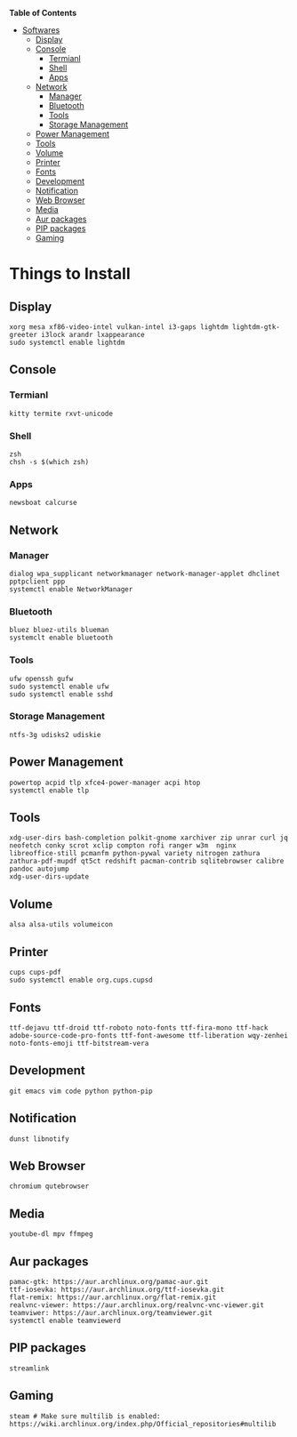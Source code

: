 <!-- markdown-toc start - Don't edit this section. Run M-x markdown-toc-refresh-toc -->
**Table of Contents**

- [Softwares](#softwares)
    - [Display](#display)
    - [Console](#console)
        - [Termianl](#termianl)
        - [Shell](#shell)
        - [Apps](#apps)
    - [Network](#network)
        - [Manager](#manager)
        - [Bluetooth](#bluetooth)
        - [Tools](#tools)
        - [Storage Management](#storage-management)
    - [Power Management](#power-management)
    - [Tools](#tools-1)
    - [Volume](#volume)
    - [Printer](#printer)
    - [Fonts](#fonts)
    - [Development](#development)
    - [Notification](#notification)
    - [Web Browser](#web-browser)
    - [Media](#media)
    - [Aur packages](#aur-packages)
    - [PIP packages](#pip-packages)
    - [Gaming](#gaming)

<!-- markdown-toc end -->
# Things to Install

## Display
``` text
xorg mesa xf86-video-intel vulkan-intel i3-gaps lightdm lightdm-gtk-greeter i3lock arandr lxappearance
sudo systemctl enable lightdm
```

## Console
### Termianl
``` text
kitty termite rxvt-unicode
```

### Shell
``` text
zsh
chsh -s $(which zsh)
```

### Apps
``` text
newsboat calcurse
```

## Network
### Manager
``` text
dialog wpa_supplicant networkmanager network-manager-applet dhclinet pptpclient ppp
systemctl enable NetworkManager
```
### Bluetooth
``` text
bluez bluez-utils blueman
systemclt enable bluetooth
```
### Tools
``` text
ufw openssh gufw
sudo systemctl enable ufw
sudo systemctl enable sshd
```
### Storage Management
``` text
ntfs-3g udisks2 udiskie
```

## Power Management
``` text
powertop acpid tlp xfce4-power-manager acpi htop
systemctl enable tlp
```

## Tools
``` text
xdg-user-dirs bash-completion polkit-gnome xarchiver zip unrar curl jq neofetch conky scrot xclip compton rofi ranger w3m  nginx  libreoffice-still pcmanfm python-pywal variety nitrogen zathura zathura-pdf-mupdf qt5ct redshift pacman-contrib sqlitebrowser calibre pandoc autojump
xdg-user-dirs-update
```

## Volume
``` text
alsa alsa-utils volumeicon
```

## Printer
``` text
cups cups-pdf
sudo systemctl enable org.cups.cupsd
```

## Fonts
``` text
ttf-dejavu ttf-droid ttf-roboto noto-fonts ttf-fira-mono ttf-hack adobe-source-code-pro-fonts ttf-font-awesome ttf-liberation wqy-zenhei noto-fonts-emoji ttf-bitstream-vera
```

## Development
``` text
git emacs vim code python python-pip
```

## Notification
``` text
dunst libnotify
```

## Web Browser
``` text
chromium qutebrowser
```

## Media
``` text
youtube-dl mpv ffmpeg
```

## Aur packages
``` text
pamac-gtk: https://aur.archlinux.org/pamac-aur.git
ttf-iosevka: https://aur.archlinux.org/ttf-iosevka.git
flat-remix: https://aur.archlinux.org/flat-remix.git
realvnc-viewer: https://aur.archlinux.org/realvnc-vnc-viewer.git
teamviwer: https://aur.archlinux.org/teamviewer.git
systemctl enable teamviewerd
```

## PIP packages
``` text
streamlink
```

## Gaming
``` text
steam # Make sure multilib is enabled: https://wiki.archlinux.org/index.php/Official_repositories#multilib
```
